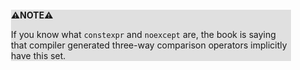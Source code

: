 <div style="margin:2em; background-color: #e0e0e0;">

<strong>⚠️NOTE️️️⚠️</strong>

If you know what `constexpr` and `noexcept` are, the book is saying that compiler generated three-way comparison operators implicitly have this set.
</div>

